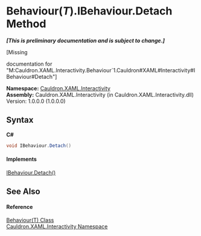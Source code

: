 # Behaviour(*T*).IBehaviour.Detach Method 
 _**\[This is preliminary documentation and is subject to change.\]**_

\[Missing <summary> documentation for "M:Cauldron.XAML.Interactivity.Behaviour`1.Cauldron#XAML#Interactivity#IBehaviour#Detach"\]

**Namespace:**&nbsp;<a href="N_Cauldron_XAML_Interactivity">Cauldron.XAML.Interactivity</a><br />**Assembly:**&nbsp;Cauldron.XAML.Interactivity (in Cauldron.XAML.Interactivity.dll) Version: 1.0.0.0 (1.0.0.0)

## Syntax

**C#**<br />
``` C#
void IBehaviour.Detach()
```


#### Implements
<a href="M_Cauldron_XAML_Interactivity_IBehaviour_Detach">IBehaviour.Detach()</a><br />

## See Also


#### Reference
<a href="T_Cauldron_XAML_Interactivity_Behaviour_1">Behaviour(T) Class</a><br /><a href="N_Cauldron_XAML_Interactivity">Cauldron.XAML.Interactivity Namespace</a><br />